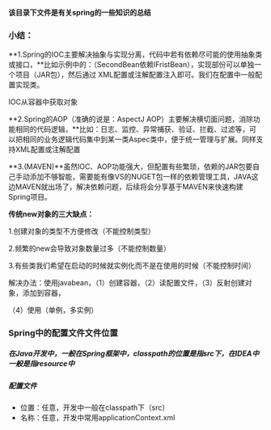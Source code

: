 #### 该目录下文件是有关spring的一些知识的总结



### 小结：

**1.Spring的IOC主要解决抽象与实现分离，代码中若有依赖尽可能的使用抽象类或接口，**比如示例中的：（SecondBean依赖IFristBean），实现部份可以单独一个项目（JAR包），然后通过 XML配置或注解配置注入即可。我们在配置中一般配置实现类。

IOC从容器中获取对象

 

**2.Spring的AOP（准确的说是：AspectJ AOP）主要解决横切面问题，消除功能相同的代码逻辑，**比如：日志、监控、异常捕获、验证、拦截、过滤等，可以把相同的业务逻辑代码集中到某一类Aspec类中，便于统一管理与扩展。同样支持XML配置或注解配置

 

**3.(MAVEN)**虽然IOC、AOP功能强大，但配置有些繁琐，依赖的JAR包要自己手动添加不够智能，需要能有像VS的NUGET包一样的依赖管理工具，JAVA这边MAVEN就出场了，解决依赖问题，后续将会分享基于MAVEN来快速构建Spring项目。





**传统new对象的三大缺点：**

1.创建对象的类型不方便修改（不能控制类型）

2.频繁的new会导致对象数量过多（不能控制数量）

3.有些类我们希望在启动的时候就实例化而不是在使用的时候（不能控制时间）

解决办法：使用javabean，（1）创建容器，（2）读配置文件，（3）反射创建对象，添加到容器，

（4）使用（单例，多实例）



### Spring中的配置文件文件位置

##### 在Java开发中，一般在Spring框架中，classpath的位置是指src下，在IDEA中一般是指resource中

#####  配置文件

- 位置：任意，开发中一般在classpath下（src）
- 名称：任意，开发中常用applicationContext.xml